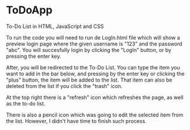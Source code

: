 # ToDoApp
To-Do List in HTML, JavaScript and CSS

To run the code you will need to run de LogIn.html file which will show a preview login page where the given username is "123" and the password "abc". 
You will succesfully login by clicking the "LogIn" button, or by pressing the enter key.

After, you will be redirected to the To-Do List. You can type the item you want to add in the bar below,
and pressing by the enter key or clicking the "plus" button, the item will be added to the list. 
That item can also be deleted from the list if you click the "trash" icon.

At the top right there is a "refresh" icon which refreshes the page, as well as the to-do list.

There is also a pencil icon which was going to edit the selected item from the list. However, I
didn't have time to finish such process.
